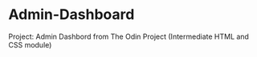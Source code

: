 # Admin-Dashboard

Project: Admin Dashbord from The Odin Project (Intermediate HTML and CSS module)
